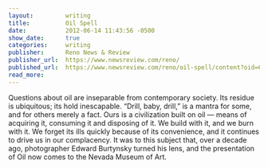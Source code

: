 ```yaml
---
layout:			writing
title:			Oil Spell
date:			2012-06-14 11:43:56 -0500
show_date:		true
categories: 	writing
publisher:		Reno News & Review
publisher_url:	https://www.newsreview.com/reno/
published_url:	https://www.newsreview.com/reno/oil-spell/content?oid=6302377
read_more:
---
```

Questions about oil are inseparable from contemporary society. Its residue is ubiquitous; its hold inescapable. “Drill, baby, drill,” is a mantra for some, and for others merely a fact. Ours is a civilization built on oil — means of acquiring it, consuming it and disposing of it. We build with it, and we burn with it. We forget its ills quickly because of its convenience, and it continues to drive us in our complacency. It was to this subject that, over a decade ago, photographer Edward Burtynsky turned his lens, and the presentation of Oil now comes to the Nevada Museum of Art.
